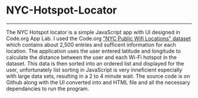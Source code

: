 # NYC-Hotspot-Locator
---

The NYC Hotspot locator is a simple JavaScript app with UI designed in Code.org App Lab. I used the Code.org ["NYC Public Wifi Locations" dataset](NYC%20Public%20Wifi%20Locations.csv) which contains about 2,500 entries and sufficent information for each location. The application uses the user entered latitude and longitude to calculate the distance between the user and each Wi-Fi hotspot in the dataset. This data is then sorted into an ordered list and displayed for the user, unfortunately list sorting in JavaScript is very inneficient especially with large data sets, resulting in a 2 to 4 minute wait. The source code is on Github along with the UI converted into and HTML file and all the necessary dependancies to run the program.
